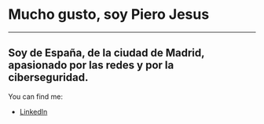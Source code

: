 # Mucho gusto, soy Piero Jesus 
---
Soy de España, de la ciudad de Madrid, apasionado por las redes y por la ciberseguridad. 
---
You can find me:
- [LinkedIn](www.linkedin.com/in/piero-jesus-53aa02291)

